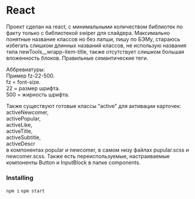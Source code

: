 # React 

Проект сделан на react, с минимальными количеством библиотек по факту только с библиотекой swiper для слайдера. 
Максимально понятные название классов но без лапши, пишу по БЭМу, стараюсь избегать слишком длинных названий классов, не использую названия типа newTools__wrapp-item-title, также отсутствует слишком большая вложенность блоков. Правильные семантические теги.

Аббревиатуры:  
Пример fz-22-500.  
fz = font-size.  
22 = размер шрифта.  
500 = жирность шрифта.     

Также существуют готовые классы "active" для активации карточек:  
activeNewcomer,  
activePopular,  
activeLike,  
activeTitle,  
activeSubtitle,  
activeDescr  
в компонентах popular и newcomer, в самом низу файлах pupular.scss и newcomer.scss.
Также есть переиспользуемые, настраиваемые компоненты Button и InputBlock в папке components.

### Installing

`npm i`  `npm start`
